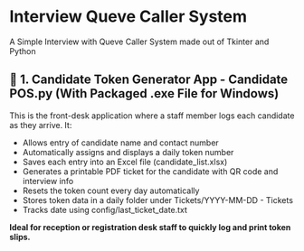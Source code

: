 # Interview Queve Caller System
A Simple Interview with Queve Caller System made out of Tkinter and Python

## 📄 1. Candidate Token Generator App - Candidate POS.py (With Packaged .exe File for Windows)
This is the front-desk application where a staff member logs each candidate as they arrive. It:
  - Allows entry of candidate name and contact number
  - Automatically assigns and displays a daily token number
  - Saves each entry into an Excel file (candidate_list.xlsx)
  - Generates a printable PDF ticket for the candidate with QR code and interview info
  - Resets the token count every day automatically
  - Stores token data in a daily folder under Tickets/YYYY-MM-DD - Tickets
  - Tracks date using config/last_ticket_date.txt

<b> Ideal for reception or registration desk staff to quickly log and print token slips. <b>
